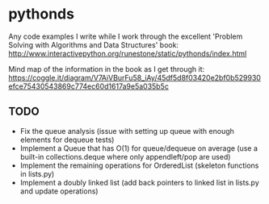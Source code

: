 # pythonds
Any code examples I write while I work through the excellent 'Problem Solving with Algorithms and Data Structures' book: http://www.interactivepython.org/runestone/static/pythonds/index.html

Mind map of the information in the book as I get through it:
https://coggle.it/diagram/V7AiVBurFu58_iAy/45df5d8f03420e2bf0b529930efce75430543869c774ec60d1617a9e5a035b5c

## TODO

- Fix the queue analysis
  (issue with setting up queue with enough elements for dequeue tests)
- Implement a Queue that has O(1) for queue/dequeue on average
  (use a built-in collections.deque where only appendleft/pop are used)
- Implement the remaining operations for OrderedList
  (skeleton functions in lists.py)
- Implement a doubly linked list
  (add back pointers to linked list in lists.py and update operations)

